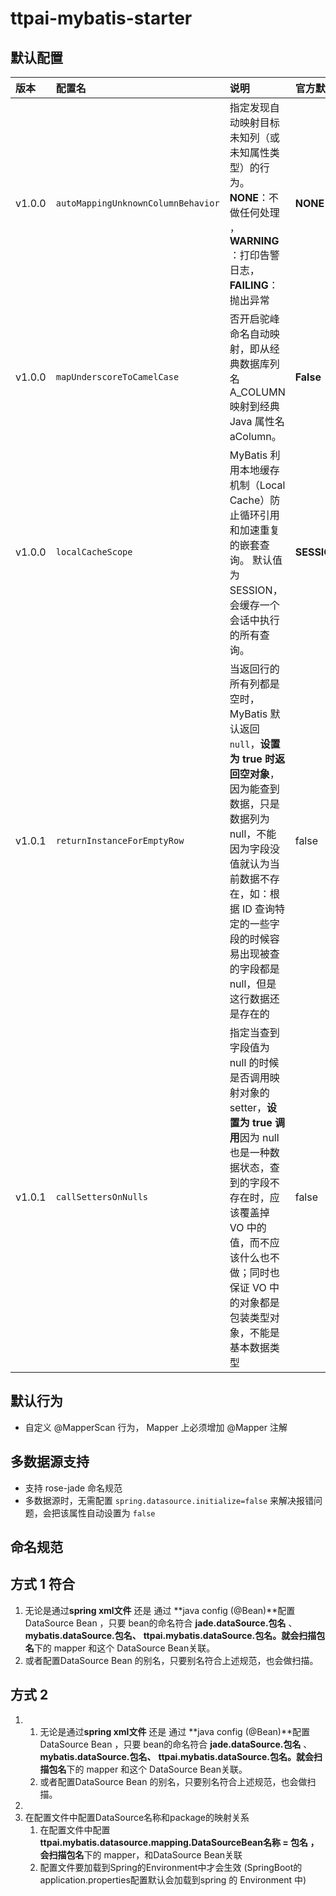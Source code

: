 # ttpai-mybatis-starter



## 默认配置

| 版本   | 配置名                             | 说明                                                         | 官方默认    | 公司修改      |
| :----- | :--------------------------------- | :----------------------------------------------------------- | :---------- | :------------ |
| v1.0.0 | `autoMappingUnknownColumnBehavior` | 指定发现自动映射目标未知列（或未知属性类型）的行为。**NONE**：不做任何处理 ，**WARNING** ：打印告警日志，**FAILING**：抛出异常 | **NONE**    | `**FAILING**` |
| v1.0.0 | `mapUnderscoreToCamelCase`         | 否开启驼峰命名自动映射，即从经典数据库列名 A_COLUMN 映射到经典 Java 属性名 aColumn。 | **False**   | **True**      |
| v1.0.0 | `localCacheScope`                  | MyBatis 利用本地缓存机制（Local Cache）防止循环引用和加速重复的嵌套查询。 默认值为 SESSION，会缓存一个会话中执行的所有查询。 | **SESSION** | **STATEMENT** |
| v1.0.1 | `returnInstanceForEmptyRow`        | 当返回行的所有列都是空时，MyBatis 默认返回 `null`，**设置为 true 时返回空对象**，因为能查到数据，只是数据列为 null，不能因为字段没值就认为当前数据不存在，如：根据 ID 查询特定的一些字段的时候容易出现被查的字段都是 null，但是这行数据还是存在的 | false       | **true**      |
| v1.0.1 | `callSettersOnNulls`               | 指定当查到字段值为 null 的时候是否调用映射对象的 setter，**设置为 true 调用**因为 null 也是一种数据状态，查到的字段不存在时，应该覆盖掉 VO 中的值，而不应该什么也不做；同时也保证 VO 中的对象都是包装类型对象，不能是 基本数据类型 | false       | **true**      |



## 默认行为

- 自定义 @MapperScan 行为， Mapper 上必须增加 @Mapper 注解



## 多数据源支持

- 支持 rose-jade 命名规范
- 多数据源时，无需配置 `spring.datasource.initialize=false` 来解决报错问题，会把该属性自动设置为 `false`



## 命名规范



## 方式 1 符合

1. 无论是通过**spring xml文件** 还是 通过 **java config (@Bean)**配置 DataSource Bean ，只要 bean的命名符合 **jade.dataSource.包名** 、**mybatis.dataSource.包名、** **ttpai.mybatis.dataSource.包名。**就会扫描**包名**下的 mapper 和这个 DataSource Bean关联。
2. 或者配置DataSource Bean 的别名，只要别名符合上述规范，也会做扫描。



## 方式 2

1. 
   1. 无论是通过**spring xml文件** 还是 通过 **java config (@Bean)**配置 DataSource Bean ，只要 bean的命名符合 **jade.dataSource.包名** 、**mybatis.dataSource.包名、** **ttpai.mybatis.dataSource.包名。**就会扫描**包名**下的 mapper 和这个 DataSource Bean关联。
   2. 或者配置DataSource Bean 的别名，只要别名符合上述规范，也会做扫描。
2. 
3. 在配置文件中配置DataSource名称和package的映射关系 
   1. 在配置文件中配置 **ttpai.mybatis.datasource.mapping.DataSourceBean名称 = 包名 ，**会扫描**包名**下的 mapper，和DataSource Bean关联
   2. 配置文件要加载到Spring的Environment中才会生效 (SpringBoot的application.properties配置默认会加载到spring 的 Environment 中)
